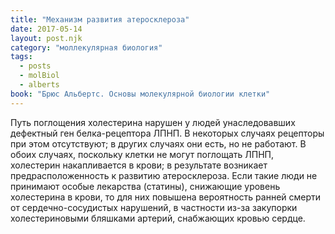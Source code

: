 ```yaml
---
title: "Механизм развития атеросклероза"
date: 2017-05-14
layout: post.njk
category: "моллекулярная биология"
tags:
  - posts
  - molBiol
  - alberts
book: "Брюс Альбертс. Основы молекулярной биологии клетки"
---
```


Путь поглощения холестерина нарушен у людей унаследовавших дефектный ген белка-рецептора ЛПНП. В некоторых случаях рецепторы при этом отсутствуют; в других случаях они есть, но не работают. В обоих случаях, поскольку клетки не могут поглощать ЛПНП, холестерин накапливается в крови; в результате возникает предрасположенность к развитию атеросклероза. Если такие люди не принимают особые лекарства (статины), снижающие уровень холестерина в крови, то для них повышена вероятность ранней смерти от сердечно-сосудистых нарушений, в частности из-за закупорки холестериновыми бляшками артерий, снабжающих кровью сердце.

